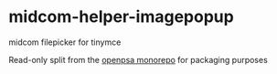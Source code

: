 # midcom-helper-imagepopup
midcom filepicker for tinymce

Read-only split from the [openpsa monorepo](https://github.com/flack/openpsa) for packaging purposes
